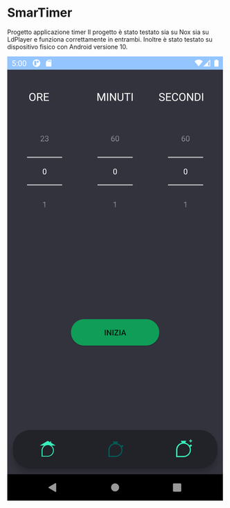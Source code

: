 # SmarTimer
Progetto applicazione timer
Il progetto è stato testato sia su Nox sia su LdPlayer e funziona correttamente in entrambi.
Inoltre è stato testato su dispositivo fisico con Android versione 10.

![name-of-you-image](https://raw.githubusercontent.com/filippoberti2020/SmarTimer/master/TimerScreen.png)
